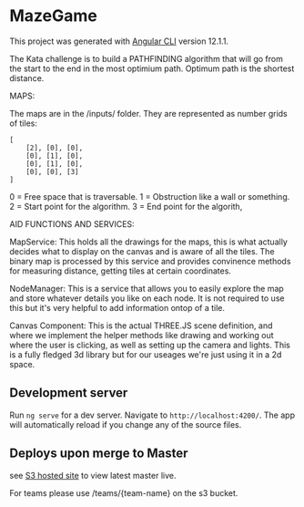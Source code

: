 # MazeGame

This project was generated with [Angular CLI](https://github.com/angular/angular-cli) version 12.1.1.

The Kata challenge is to build a PATHFINDING algorithm that will go from the start to the end in the most optimium path. Optimum path is the shortest distance.

MAPS:

The maps are in the /inputs/ folder. They are represented as number grids of tiles:

```
[
    [2], [0], [0],
    [0], [1], [0],
    [0], [1], [0],
    [0], [0], [3]
]

```
 0 =  Free space that is traversable.
 1 = Obstruction like a wall or something.
 2 = Start point for the algorithm.
 3 = End point for the algorith,

 AID FUNCTIONS AND SERVICES:

 MapService: This holds all the drawings for the maps, this is what actually decides what to display on the canvas and is aware of all the tiles. The binary map is processed by this service and provides convinence methods for measuring distance, getting tiles at certain coordinates.

 NodeManager: This is a service that allows you to easily explore the map and store whatever details you like on each node. It is not required to use this but it's very helpful to add information ontop of a tile.

 Canvas Component: This is the actual THREE.JS scene definition, and where we implement the helper methods like drawing and working out where the user is clicking, as well as setting up the camera and lights. This is a fully fledged 3d library but for our useages we're just using it in a 2d space.

 

## Development server

Run `ng serve` for a dev server. Navigate to `http://localhost:4200/`. The app will automatically reload if you change any of the source files.

## Deploys upon merge to Master

see [S3 hosted site](http://pathfinding.challenge.s3-website-eu-west-1.amazonaws.com/) to view latest master live.

For teams please use /teams/{team-name} on the s3 bucket.

